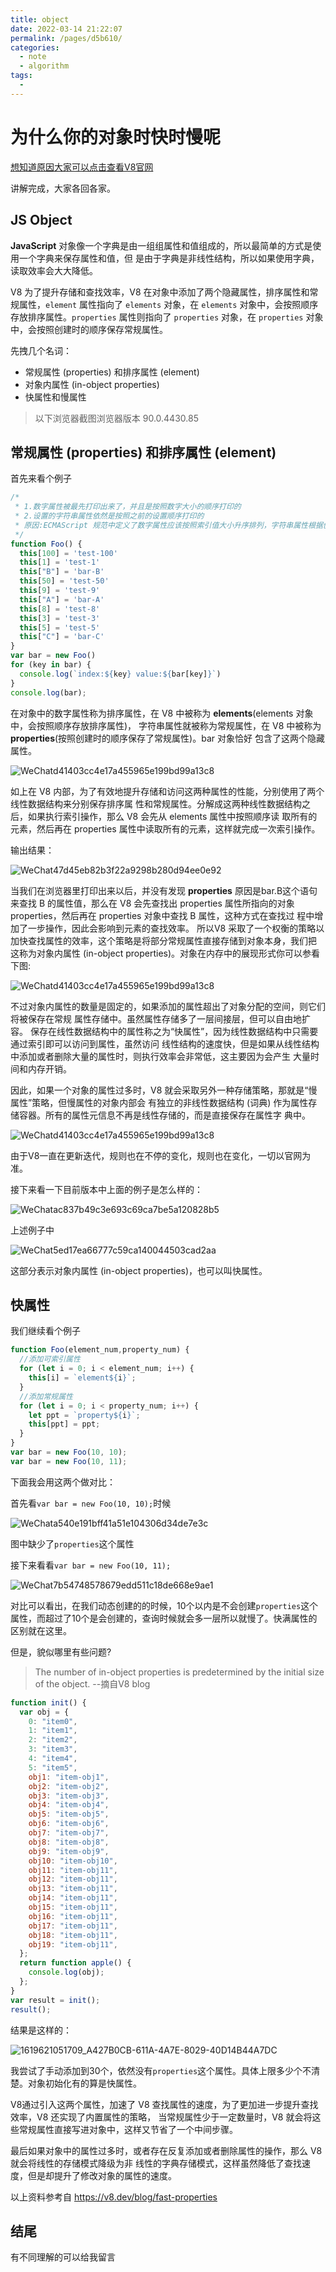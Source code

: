 ```yaml
---
title: object
date: 2022-03-14 21:22:07
permalink: /pages/d5b610/
categories:
  - note
  - algorithm
tags:
  - 
---
```

# 为什么你的对象时快时慢呢

[想知道原因大家可以点击查看V8官网](https://v8.dev/blog)

讲解完成，大家各回各家。

## JS Object

**JavaScript** 对象像一个字典是由一组组属性和值组成的，所以最简单的方式是使用一个字典来保存属性和值，但 是由于字典是非线性结构，所以如果使用字典，读取效率会大大降低。

V8 为了提升存储和查找效率，V8 在对象中添加了两个隐藏属性，排序属性和常规属性，`element` 属性指向了 `elements` 对象，在 `elements` 对象中，会按照顺序存放排序属性。`properties` 属性则指向了 `properties` 对象，在 `properties` 对象中，会按照创建时的顺序保存常规属性。

先拽几个名词：

- 常规属性 (properties) 和排序属性 (element) 
- 对象内属性 (in-object properties)
- 快属性和慢属性



> 以下浏览器截图浏览器版本  90.0.4430.85

## 常规属性 **(properties)** 和排序属性 **(element)**

首先来看个例子

```js
/*
 * 1.数字属性被最先打印出来了，并且是按照数字大小的顺序打印的
 * 2.设置的字符串属性依然是按照之前的设置顺序打印的
 * 原因:ECMAScript 规范中定义了数字属性应该按照索引值大小升序排列，字符串属性根据创建时的顺序 升序排列
 */
function Foo() {
  this[100] = 'test-100'
  this[1] = 'test-1'
  this["B"] = 'bar-B'
  this[50] = 'test-50'
  this[9] = 'test-9'
  this["A"] = 'bar-A'
  this[8] = 'test-8'
  this[3] = 'test-3'
  this[5] = 'test-5'
  this["C"] = 'bar-C'
}
var bar = new Foo()
for (key in bar) {
  console.log(`index:${key} value:${bar[key]}`)
}
console.log(bar);
```

在对象中的数字属性称为排序属性，在 V8 中被称为 **elements**(elements 对象中，会按照顺序存放排序属性)， 字符串属性就被称为常规属性，在 V8 中被称为 **properties**(按照创建时的顺序保存了常规属性)。bar 对象恰好 包含了这两个隐藏属性。

![WeChatd41403cc4e17a455965e199bd99a13c8](/algorithm/WeChatd41403cc4e17a455965e199bd99a13c8.png)

如上在 V8 内部，为了有效地提升存储和访问这两种属性的性能，分别使用了两个线性数据结构来分别保存排序属 性和常规属性。分解成这两种线性数据结构之后，如果执行索引操作，那么 V8 会先从 elements 属性中按照顺序读 取所有的元素，然后再在 properties 属性中读取所有的元素，这样就完成一次索引操作。

输出结果：

![WeChat47d45eb82b3f22a9298b280d94ee0e92](/algorithm/WeChat47d45eb82b3f22a9298b280d94ee0e92.png)

当我们在浏览器里打印出来以后，并没有发现 **properties**  						原因是bar.B这个语句来查找 B 的属性值，那么在 V8 会先查找出 properties 属性所指向的对象 properties，然后再在 properties 对象中查找 B 属性，这种方式在查找过 程中增加了一步操作，因此会影响到元素的查找效率。
 所以V8 采取了一个权衡的策略以加快查找属性的效率，这个策略是将部分常规属性直接存储到对象本身，我们把 这称为对象内属性 (in-object properties)。对象在内存中的展现形式你可以参看下图:

![WeChatd41403cc4e17a455965e199bd99a13c8](/algorithm/WeChatd41403cc4e17a455965e199bd99a13c8.png)

不过对象内属性的数量是固定的，如果添加的属性超出了对象分配的空间，则它们将被保存在常规 属性存储中。虽然属性存储多了一层间接层，但可以自由地扩容。 保存在线性数据结构中的属性称之为“快属性”，因为线性数据结构中只需要通过索引即可以访问到属性，虽然访问 线性结构的速度快，但是如果从线性结构中添加或者删除大量的属性时，则执行效率会非常低，这主要因为会产生 大量时间和内存开销。

因此，如果一个对象的属性过多时，V8 就会采取另外一种存储策略，那就是“慢属性”策略，但慢属性的对象内部会 有独立的非线性数据结构 (词典) 作为属性存储容器。所有的属性元信息不再是线性存储的，而是直接保存在属性字 典中。

![WeChatd41403cc4e17a455965e199bd99a13c8](/algorithm/WeChatd41403cc4e17a455965e199bd99a13c8.png)

由于V8一直在更新迭代，规则也在不停的变化，规则也在变化，一切以官网为准。

接下来看一下目前版本中上面的例子是怎么样的：

![WeChatac837b49c3e693c69ca7be5a120828b5](/algorithm/WeChatac837b49c3e693c69ca7be5a120828b5.png)

上述例子中

![WeChat5ed17ea66777c59ca140044503cad2aa](/algorithm/WeChat5ed17ea66777c59ca140044503cad2aa.png)

这部分表示对象内属性 (in-object properties)，也可以叫快属性。

## 快属性

我们继续看个例子

```js
function Foo(element_num,property_num) {
  //添加可索引属性
  for (let i = 0; i < element_num; i++) {
    this[i] = `element${i}`;
  }
  //添加常规属性
  for (let i = 0; i < property_num; i++) {
    let ppt = `property${i}`;
    this[ppt] = ppt;
  }
}
var bar = new Foo(10, 10);
var bar = new Foo(10, 11);
```

下面我会用这两个做对比：

首先看`var bar = new Foo(10, 10);`时候

![WeChata540e191bff41a51e104306d34de7e3c](/algorithm/WeChata540e191bff41a51e104306d34de7e3c.png)

图中缺少了`properties`这个属性

接下来看看`var bar = new Foo(10, 11);`

![WeChat7b54748578679edd511c18de668e9ae1](/algorithm/WeChat7b54748578679edd511c18de668e9ae1.png)

对比可以看出，在我们动态创建的的时候，10个以内是不会创建`properties`这个属性，而超过了10个是会创建的，查询时候就会多一层所以就慢了。快满属性的区别就在这里。

但是，貌似哪里有些问题?

> The number of in-object properties is predetermined by the initial size of the object.  --摘自V8  blog

```js
function init() {
  var obj = {
    0: "item0",
    1: "item1",
    2: "item2",
    3: "item3",
    4: "item4",
    5: "item5",
    obj1: "item-obj1",
    obj2: "item-obj2",
    obj3: "item-obj3",
    obj4: "item-obj4",
    obj5: "item-obj5",
    obj6: "item-obj6",
    obj7: "item-obj7",
    obj8: "item-obj8",
    obj9: "item-obj9",
    obj10: "item-obj10",
    obj11: "item-obj11",
    obj12: "item-obj11",
    obj13: "item-obj11",
    obj14: "item-obj11",
    obj15: "item-obj11",
    obj16: "item-obj11",
    obj17: "item-obj11",
    obj18: "item-obj11",
    obj19: "item-obj11",
  };
  return function apple() {
    console.log(obj);
  };
}
var result = init();
result();
```

结果是这样的：

![1619621051709_A427B0CB-611A-4A7E-8029-40D14B44A7DC](/algorithm/1619621051709_A427B0CB-611A-4A7E-8029-40D14B44A7DC.png)

我尝试了手动添加到30个，依然没有`properties`这个属性。具体上限多少个不清楚。对象初始化有的算是快属性。

V8通过引入这两个属性，加速了 V8 查找属性的速度，为了更加进一步提升查找效率，V8 还实现了内置属性的策略， 当常规属性少于一定数量时，V8 就会将这些常规属性直接写进对象中，这样又节省了一个中间步骤。

最后如果对象中的属性过多时，或者存在反复添加或者删除属性的操作，那么 V8 就会将线性的存储模式降级为非 线性的字典存储模式，这样虽然降低了查找速度，但是却提升了修改对象的属性的速度。

以上资料参考自 https://v8.dev/blog/fast-properties

## 结尾

有不同理解的可以给我留言

